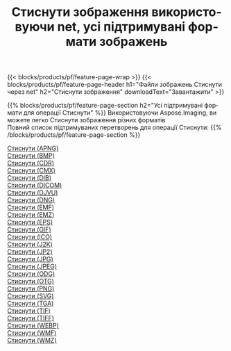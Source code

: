 ﻿---
title: Стиснути зображення використовуючи net, усі підтримувані формати зображень 
weight: 3920
url: /uk/net/compress 
lang: uk
langdirlevel: 2
locales: zh-hans,ja,it,ru,de,es,fr,nl,id,lt,pl,pt,vi,tr,ko,zh-hant,ar,hi,th,sv,cs,uk,he
description: Використовуючи Aspose.Imaging, ви можете легко Стиснути зображення використовуючи  net
---

{{< blocks/products/pf/feature-page-wrap >}}
{{< blocks/products/pf/feature-page-header h1="Файли зображень Стиснути через net" h2="Стиснути зображення" downloadText="Завантажити" >}}


{{% blocks/products/pf/feature-page-section  h2="Усі підтримувані формати для операції Стиснути" %}}
Використовуючи Aspose.Imaging, ви можете легко Стиснути зображення різних форматів
<br/>
Повний список підтримуваних перетворень для операції Стиснути:
{{% /blocks/products/pf/feature-page-section %}}
<div class="container-fluid productfamilypage bg-gray">
    <div class="convertypes bg-gray agp-content section">
        <div class="container">
		<div class="row other-converters">
		    <div class='col-md-2 other-converter remove-lp remove-rp'><a href="/imaging/uk/net/compress/apng" >Стиснути (APNG)</a></div><div class='col-md-2 other-converter remove-lp remove-rp'><a href="/imaging/uk/net/compress/bmp" >Стиснути (BMP)</a></div><div class='col-md-2 other-converter remove-lp remove-rp'><a href="/imaging/uk/net/compress/cdr" >Стиснути (CDR)</a></div><div class='col-md-2 other-converter remove-lp remove-rp'><a href="/imaging/uk/net/compress/cmx" >Стиснути (CMX)</a></div><div class='col-md-2 other-converter remove-lp remove-rp'><a href="/imaging/uk/net/compress/dib" >Стиснути (DIB)</a></div><div class='col-md-2 other-converter remove-lp remove-rp'><a href="/imaging/uk/net/compress/dicom" >Стиснути (DICOM)</a></div><div class='col-md-2 other-converter remove-lp remove-rp'><a href="/imaging/uk/net/compress/djvu" >Стиснути (DJVU)</a></div><div class='col-md-2 other-converter remove-lp remove-rp'><a href="/imaging/uk/net/compress/dng" >Стиснути (DNG)</a></div><div class='col-md-2 other-converter remove-lp remove-rp'><a href="/imaging/uk/net/compress/emf" >Стиснути (EMF)</a></div><div class='col-md-2 other-converter remove-lp remove-rp'><a href="/imaging/uk/net/compress/emz" >Стиснути (EMZ)</a></div><div class='col-md-2 other-converter remove-lp remove-rp'><a href="/imaging/uk/net/compress/eps" >Стиснути (EPS)</a></div><div class='col-md-2 other-converter remove-lp remove-rp'><a href="/imaging/uk/net/compress/gif" >Стиснути (GIF)</a></div><div class='col-md-2 other-converter remove-lp remove-rp'><a href="/imaging/uk/net/compress/ico" >Стиснути (ICO)</a></div><div class='col-md-2 other-converter remove-lp remove-rp'><a href="/imaging/uk/net/compress/j2k" >Стиснути (J2K)</a></div><div class='col-md-2 other-converter remove-lp remove-rp'><a href="/imaging/uk/net/compress/jp2" >Стиснути (JP2)</a></div><div class='col-md-2 other-converter remove-lp remove-rp'><a href="/imaging/uk/net/compress/jpg" >Стиснути (JPG)</a></div><div class='col-md-2 other-converter remove-lp remove-rp'><a href="/imaging/uk/net/compress/jpeg" >Стиснути (JPEG)</a></div><div class='col-md-2 other-converter remove-lp remove-rp'><a href="/imaging/uk/net/compress/odg" >Стиснути (ODG)</a></div><div class='col-md-2 other-converter remove-lp remove-rp'><a href="/imaging/uk/net/compress/otg" >Стиснути (OTG)</a></div><div class='col-md-2 other-converter remove-lp remove-rp'><a href="/imaging/uk/net/compress/png" >Стиснути (PNG)</a></div><div class='col-md-2 other-converter remove-lp remove-rp'><a href="/imaging/uk/net/compress/svg" >Стиснути (SVG)</a></div><div class='col-md-2 other-converter remove-lp remove-rp'><a href="/imaging/uk/net/compress/tga" >Стиснути (TGA)</a></div><div class='col-md-2 other-converter remove-lp remove-rp'><a href="/imaging/uk/net/compress/tif" >Стиснути (TIF)</a></div><div class='col-md-2 other-converter remove-lp remove-rp'><a href="/imaging/uk/net/compress/tiff" >Стиснути (TIFF)</a></div><div class='col-md-2 other-converter remove-lp remove-rp'><a href="/imaging/uk/net/compress/webp" >Стиснути (WEBP)</a></div><div class='col-md-2 other-converter remove-lp remove-rp'><a href="/imaging/uk/net/compress/wmf" >Стиснути (WMF)</a></div><div class='col-md-2 other-converter remove-lp remove-rp'><a href="/imaging/uk/net/compress/wmz" >Стиснути (WMZ)</a></div>
                </div>
        </div>
    </div>
</div>
<br/>
